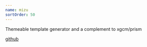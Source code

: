 ```yaml
---
name: mizu
sortOrder: 50
---
```


Themeable template generator and a complement to xgcm/prism

[github](https://www.github.com/adjective-object/mizu)
